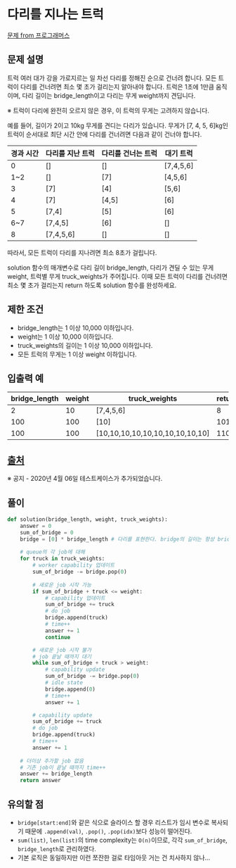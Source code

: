 # 다리를 지나는 트럭
[문제 from 프로그래머스](https://programmers.co.kr/learn/courses/30/lessons/42583)

## 문제 설명
트럭 여러 대가 강을 가로지르는 일 차선 다리를 정해진 순으로 건너려 합니다. 모든 트럭이 다리를 건너려면 최소 몇 초가 걸리는지 알아내야 합니다. 트럭은 1초에 1만큼 움직이며, 다리 길이는 bridge_length이고 다리는 무게 weight까지 견딥니다.

※ 트럭이 다리에 완전히 오르지 않은 경우, 이 트럭의 무게는 고려하지 않습니다.

예를 들어, 길이가 2이고 10kg 무게를 견디는 다리가 있습니다. 무게가 [7, 4, 5, 6]kg인 트럭이 순서대로 최단 시간 안에 다리를 건너려면 다음과 같이 건너야 합니다.

경과 시간 | 다리를 지난 트럭 | 다리를 건너는 트럭 | 대기 트럭
---|---|---|---
0 | [] | [] | [7,4,5,6]
1~2 | [] | [7] | [4,5,6]
3 | [7] | [4] | [5,6]
4 | [7] | [4,5] | [6]
5 | [7,4] | [5] | [6]
6~7 | [7,4,5] | [6] | []
8 | [7,4,5,6] | [] | []

따라서, 모든 트럭이 다리를 지나려면 최소 8초가 걸립니다.

solution 함수의 매개변수로 다리 길이 bridge_length, 다리가 견딜 수 있는 무게 weight, 트럭별 무게 truck_weights가 주어집니다. 이때 모든 트럭이 다리를 건너려면 최소 몇 초가 걸리는지 return 하도록 solution 함수를 완성하세요.

## 제한 조건
- bridge_length는 1 이상 10,000 이하입니다.
- weight는 1 이상 10,000 이하입니다.
- truck_weights의 길이는 1 이상 10,000 이하입니다.
- 모든 트럭의 무게는 1 이상 weight 이하입니다.

## 입출력 예
bridge_length | weight | truck_weights | return
---|---|---|---
2 | 10 | [7,4,5,6] | 8
100 | 100 | [10] | 101
100 | 100 | [10,10,10,10,10,10,10,10,10,10] | 110

## [출처](http://icpckorea.org/2016/ONLINE/problem.pdf)

※ 공지 - 2020년 4월 06일 테스트케이스가 추가되었습니다.

## 풀이
```py
def solution(bridge_length, weight, truck_weights):
    answer = 0
    sum_of_bridge = 0
    bridge = [0] * bridge_length # 다리를 표현한다. bridge의 길이는 항상 bridge_length를 유지
    
    # queue의 각 job에 대해
    for truck in truck_weights:
        # worker capability 업데이트
        sum_of_bridge -= bridge.pop(0)
        
        # 새로운 job 시작 가능
        if sum_of_bridge + truck <= weight:
            # capability 업데이트
            sum_of_bridge += truck
            # do job
            bridge.append(truck)
            # time++
            answer += 1
            continue

        # 새로운 job 시작 불가
        # job 끝날 때까지 대기
        while sum_of_bridge + truck > weight:
            # capability update
            sum_of_bridge -= bridge.pop(0)
            # idle state
            bridge.append(0)
            # time++
            answer += 1

        # capability update
        sum_of_bridge += truck
        # do job
        bridge.append(truck)
        # time++
        answer += 1
        
    # 더이상 추가할 job 없음
    # 기존 job이 끝날 때까지 time++
    answer += bridge_length
    return answer
```

## 유의할 점
- `bridge[start:end]`와 같은 식으로 슬라이스 할 경우 리스트가 임시 변수로 복사되기 때문에 `.append(val)`, `.pop()`, `.pop(idx)`보다 성능이 떨어진다.
- `sum(list)`, `len(list)`의 time complexity는 `O(n)`이므로, 각각 `sum_of_bridge`, `bridge_length`로 관리하였다.
- 기본 로직은 동일하지만 이런 쪼잔한 걸로 타임아웃 거는 건 치사하지 않나...